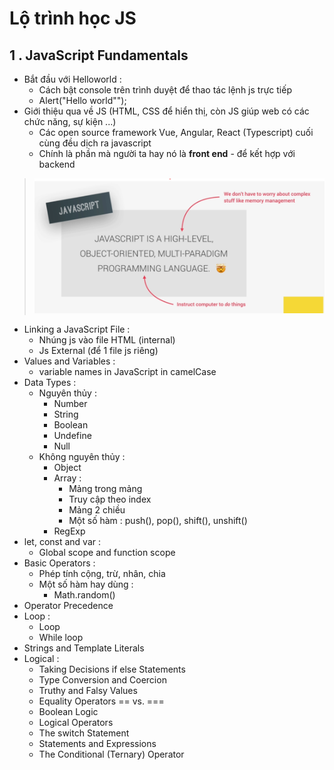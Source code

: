 # Lộ trình học JS
## 1 . JavaScript Fundamentals
- Bắt đầu với Helloworld :
  - Cách bật console trên trình duyệt để thao tác lệnh js trực tiếp
  - Alert("Hello world"");
- Giới thiệu qua về JS (HTML, CSS để hiển thị, còn JS giúp web có các chức năng, sự kiện ...)
  - Các open source framework Vue, Angular, React (Typescript) cuối cùng đều dịch ra javascript
  - Chính là phần mà người ta hay nó là **front end** - để kết hợp với backend
> ![](imgs/js.png)
- Linking a JavaScript File :
  - Nhúng js vào file HTML (internal)
  - Js External (để 1 file js riêng)
- Values and Variables :
  - variable names in JavaScript in camelCase
- Data Types :
  - Nguyên thủy :
      - Number
      - String
      - Boolean
      - Undefine
      - Null
  - Không nguyên thủy :
      - Object
      - Array :
        - Mảng trong mảng
        - Truy cập theo index
        - Mảng 2 chiều
        - Một số hàm : push(), pop(), shift(), unshift()
      - RegExp
- let, const and var :
  - Global scope and function scope
- Basic Operators :
  - Phép tính cộng, trừ, nhân, chia
  - Một số hàm hay dùng :
    - Math.random()
- Operator Precedence
- Loop :
  - Loop
  - While loop
- Strings and Template Literals
- Logical :
  - Taking Decisions if  else Statements
  - Type Conversion and Coercion
  - Truthy and Falsy Values
  - Equality Operators == vs. ===
  - Boolean Logic
  - Logical Operators
  - The switch Statement
  - Statements and Expressions
  - The Conditional (Ternary) Operator

